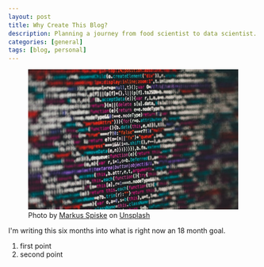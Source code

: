 ```yaml
---
layout: post
title: Why Create This Blog?
description: Planning a journey from food scientist to data scientist.
categories: [general]
tags: [blog, personal]
---
```


<figure class="figure">
    <img src="../assets/img/data-science.jpg" class="figure-img img-fluid rounded">
    <figcaption class="figure-caption">Photo by <a href="https://unsplash.com/@markusspiske?utm_source=unsplash&amp;utm_medium=referral&amp;utm_content=creditCopyText">Markus Spiske</a> on <a href="https://unsplash.com/s/photos/data-science?utm_source=unsplash&amp;utm_medium=referral&amp;utm_content=creditCopyText">Unsplash</a></figcaption>
</figure>

I'm writing this six months into what is right now an 18 month goal.

1. first point
1. second point
